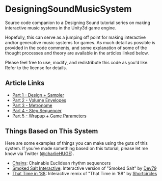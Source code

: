 # DesigningSoundMusicSystem

Source code companion to a Designing Sound tutorial series on making interactive music systems in the Unity3d game engine.

Hopefully, this can serve as a jumping off point for making interactive and/or generative music systems for games. As much detail as possible is provided in the code comments, and some explanation of some of the thought processes and theory are available in the articles linked below.

Please feel free to use, modify, and redistribute this code as you'd like. Refer to the license for details.

## Article Links

* [Part 1 - Design + Sampler](http://designingsound.org/2016/08/making-a-music-system-part-1/)
* [Part 2 - Volume Envelopes](http://designingsound.org/2016/09/making-a-music-system-part-2/)
* [Part 3 - Metronome](http://designingsound.org/2016/09/making-a-music-system-part-3/)
* [Part 4 - Step Sequencer](http://designingsound.org/2016/09/making-a-music-system-part-4/)
* [Part 5 - Wrapup + Game Parameters](http://designingsound.org/2016/09/making-a-music-system-wrap-up/)

## Things Based on This System

Here are some examples of things you can make using the guts of this system. If you've made something based on this tutorial, please let me know via Twitter ([@charlieHUGE](https://twitter.com/charlieHUGE)).

* [Chains](https://www.youtube.com/watch?v=y5423b_2gec): Chainable Euclidean rhythm sequencers
* [Smoked Salt Interactive](https://derelictcomputer.itch.io/smoked-salt): Interactive version of "Smoked Salt" by [Dev79](https://soundcloud.com/dev79)
* [That Time in '88](https://derelictcomputer.itch.io/that-time-in-88): Interactive remix of "That Time in '88" by [Shortcircles](https://soundcloud.com/shortcircles) 
